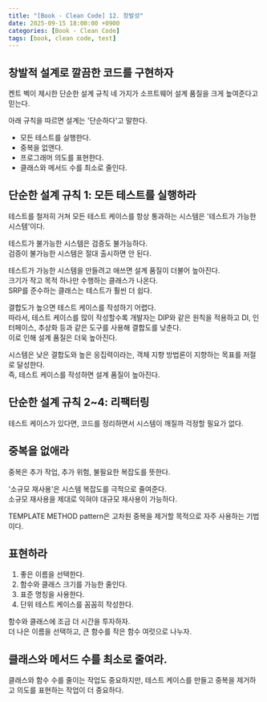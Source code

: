 ```yaml
---
title: "[Book - Clean Code] 12. 창발성"
date: 2025-09-15 18:00:00 +0900
categories: [Book - Clean Code]
tags: [book, clean code, test]
---
```


## 창발적 설계로 깔끔한 코드를 구현하자
켄트 벡이 제시한 단순한 설계 규칙 네 가지가 소프트웨어 설계 품질을 크게 높여준다고 믿는다.

아래 규칙을 따르면 설계는 '단순하다'고 말한다.
* 모든 테스트를 실행한다.
* 중복을 없앤다.
* 프로그래머 의도를 표현한다.
* 클래스와 메서드 수를 최소로 줄인다.

## 단순한 설계 규칙 1: 모든 테스트를 실행하라
테스트를 철저히 거쳐 모든 테스트 케이스를 항상 통과하는 시스템은 '테스트가 가능한 시스템'이다.

테스트가 불가능한 시스템은 검증도 불가능하다.   
검증이 불가능한 시스템은 절대 출시하면 안 된다.

테스트가 가능한 시스템을 만들려고 애쓰면 설계 품질이 더불어 높아진다.   
크기가 작고 목적 하나만 수행하는 클래스가 나온다.   
SRP를 준수하는 클래스는 테스트가 훨씬 더 쉽다.

결합도가 높으면 테스트 케이스를 작성하기 어렵다.   
따라서, 테스트 케이스를 많이 작성할수록 개발자는 DIP와 같은 원칙을 적용하고 DI, 인터페이스, 추상화 등과 같은 도구를 사용해 결합도를 낮춘다.   
이로 인해 설계 품질은 더욱 높아진다.

시스템은 낮은 결합도와 높은 응집력이라는, 객체 지향 방법론이 지향하는 목표를 저절로 달성한다.   
즉, 테스트 케이스를 작성하면 설계 품질이 높아진다.

## 단순한 설계 규칙 2~4: 리팩터링
테스트 케이스가 있다면, 코드를 정리하면서 시스템이 깨질까 걱정할 필요가 없다.

## 중복을 없애라
중복은 추가 작업, 추가 위험, 불필요한 복잡도를 뜻한다.

'소규모 재사용'은 시스템 복잡도를 극적으로 줄여준다.   
소규모 재사용을 제대로 익혀야 대규모 재사용이 가능하다.

TEMPLATE METHOD pattern은 고차원 중복을 제거할 목적으로 자주 사용하는 기법이다.

## 표현하라
1. 좋은 이름을 선택한다.
2. 함수와 클래스 크기를 가능한 줄인다.
3. 표준 명칭을 사용한다.
4. 단위 테스트 케이스를 꼼꼼히 작성한다.

함수와 클래스에 조금 더 시간을 투자하자.   
더 나은 이름을 선택하고, 큰 함수를 작은 함수 여럿으로 나누자.

## 클래스와 메서드 수를 최소로 줄여라.
클래스와 함수 수를 줄이는 작업도 중요하지만, 테스트 케이스를 만들고 중복을 제거하고 의도를 표현하는 작업이 더 중요하다.

